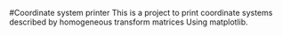#Coordinate system printer
This is a project to print coordinate systems described by homogeneous transform matrices
Using matplotlib.